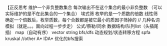 【正反思考
维护一个非负整数集合
每次输出不在这个集合的最小非负整数
（可以实际维护的是不在此集合的一个集合）
埃式筛 枚举的是一个质数的倍数
线性筛 确定一个倍数后，枚举质数，每个合数都是被它最小的质因子筛掉的
//
几种名词
模拟（就是。。。面向过程一步步走）
公式/蔡勒/同余
数据结构/队列list（头插尾插） map（自动有序） vector string
bfs/dfs
动态规划/状态转移方程
spfa
kruskal
//other
A* IDA* 优化的bfs搜索
